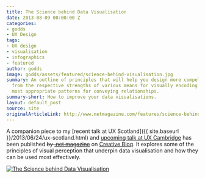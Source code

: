```yaml
---
title: The Science behind Data Visualisation
date: 2013-08-09 00:00:00 Z
categories:
- godds
- UX Design
tags:
- UX design
- visualisation
- infographics
- featured
author: godds
image: godds/assets/featured/science-behind-visualisation.jpg
summary: An outline of principles that will help you design more compelling data visualisations,
  from the respective strengths of various means for visually encoding values to the
  most appropriate patterns for conveying relationships.
summary-short: How to improve your data visualisations.
layout: default_post
source: site
originalArticleLink: http://www.netmagazine.com/features/science-behind-data-visualisation
---
```


A companion piece to my [recent talk at UX Scotland]({{ site.baseurl }}/2013/06/24/ux-scotland.html) and [upcoming talk at UX Cambridge](http://uxcambridge.net/uxc2013/sessions/index.php?session=4) has been published <del>by [.net magazine](http://www.creativebloq.com/net-magazine)</del> on [Creative Bloq](http://www.creativebloq.com/design/science-behind-data-visualisation-8135496).  It explores some of the principles of visual perception that underpin data visualisation and how they can be used most effectively.

<a href="http://www.creativebloq.com/design/science-behind-data-visualisation-8135496"><img src="{{ site.baseurl }}/godds/assets/visual_process.jpg" alt="The Science behind Data Visualisation" class="aligncenter" /></a>
